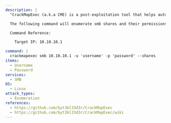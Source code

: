 ```yaml
---
description: |
  "CrackMapExec (a.k.a CME) is a post-exploitation tool that helps automate assessing the security of large Active Directory networks." - https://github.com/byt3bl33d3r/CrackMapExec/wiki

  The following command will enumerate smb shares and their permissions. 

  Command Reference:

  	Target IP: 10.10.10.1

command: |
  crackmapexec smb 10.10.10.1 -u 'username' -p 'password' --shares
items:
  - Username
  - Password
services:
  - SMB
OS:
  - Linux
attack_types:
  - Enumeration
references:
  - https://github.com/byt3bl33d3r/CrackMapExec
  - https://github.com/byt3bl33d3r/CrackMapExec/wiki
---
```

